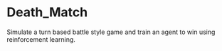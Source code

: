 # Death_Match
Simulate a turn based battle style game and train an agent to win using reinforcement learning.
